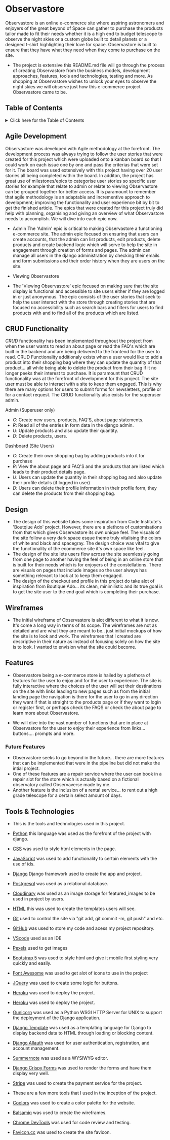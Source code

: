 # Observastore

Observastore is an online e-commerce site where aspiring astronomers and enjoyers of the great beyond of Space can gather to purchase the products tailor made to fit their needs whether it is a high end to budget telescope to observe the night skies or a custom globe built to detail planets or a designed t-shirt highlighting their love for space. Observastore is built to ensure that they have what they need when they come to purchase on the site.

- The project is extensive this README.md file will go through the process of creating Observastore from the business models, development approaches, features, tools and technologies, testing and more. As shopping at Observastore wishes to unlock your eyes to observe the night skies we will observe just how this e-commerce project Observastore came to be.

## Table of Contents
<details>

<summary>Click here for the Table of Contents</summary>

- [Agile Development](#agile-development)
- [CRUD Functionality](#crud-functionality)
- [Entity Relationship](#entity-relationship)
- [Business Model](#business-model)
- [Design](#design)
- [Wireframes](#wireframes)
- [Features](#features)
- [User Stories](#user-stories)
- [Pages](#pages)
- [Tools & Technologies](#tools--technologies)
- [Testing](#testing)
- [Deployment](#deployment)
- [Credits](#credits)
- [Acknowledgements](#acknowledgements)
</details>

## Agile Development
Observastore was developed with Agile methodology at the forefront. The development process was always trying to follow the user stories that were created for this project which were uploaded onto a kanban board so that I could work on each issue one by one and pass the criterias that were set for it. The board was used extensively with this project having over 20 user stories all being completed within the board. In additon, the project has great use of milestones/epics to categorise user stories so specific user stories for example that relate to admin or relate to viewing Observastore can be grouped together for better access. It is paramount to remember that agile methodology is an adaptable and incrementive approach to development; improving the functionality and user experience bit by bit to get the finished article. The epics that were created for this project truly did help with planning, organising and giving an overview of what Observastore needs to accomplish. We will dive into each epic now.

- Admin
The 'Admin' epic is critical to making Observastore a functioning e-commerce site. The admin epic focused on ensuring that users can create accounts, that the admin can list products, edit products, delete products and create backend logic which will serve to help the site in engagement through creation of forms and pages. The admin can manage all users in the django administration by checking their emails and form submissions and their order history when they are users on the site.

- Viewing Observastore
- The 'Viewing Observastore' epic focused on making sure that the site display is functional and accessible to site users either if they are logged in or just anonymous. The epic consists of the user stories that seek to help the user interact with the store through creating stories that are focused no accessibility such as search bars and filters for users to find products with and to find all of the products which are listed.

## CRUD Functionality

*CRUD* functionality has been implemented throughout the project from when the user wants to read an about page or read the FAQ's which are built in the backend and are being delivered to the frontend for the user to read. CRUD Functionality additionaly exists when a user would like to add a product into their shopping bag where they can update the quantity of that product... all while being able to delete the product from their bag if it no longer peeks their interest to purchase. It is paramount that CRUD functionality was at the forefront of development for this project. The site user must be able to interact with a site to keep them engaged. This is why there are many options for users to submit forms for newsletters, profile or for a contact request. The CRUD functionality also exists for the superuser admin. 

Admin (Superuser only)
- *C*: Create new users, products, FAQ'S, about page statements.
- *R*: Read all of the entries in form data in the django admin.
- *U*: Update products and also update their quantity.
- *D*: Delete products, users.

Dashboard (Site Users)
- *C*: Create their own shopping bag by adding products into it for purchase
- *R*: View the about page and FAQ'S and the products that are listed which leads to their product details page.
- *U*: Users can update the quantity in their shopping bag and also update their profile details (if logged in user)
- *D*: Users can delete their profile information in their profile form, they can delete the products from their shopping bag.


## Design 
- The design of this website takes some inspiration from Code Institute's 'Boutqiue Ado' project. However, there are a plethora of customisations from that which gives Observastore its own unique feel. The visuals of the site follow a very dark space esque theme truly vitalising the colors of white and black and spacegray. The design choice was vital to give the functionality of the ecommerce site it's own space like feel.
- The design of the site lets users flow across the site seemlessly going from one page to another having the feel of being in an online store that is built for their needs which is for enjoyers of the constellations. There are visuals on pages that include images so the user always has something relevant to look at to keep them engaged.
- The design of the checkout and profile in this project do take alot of inspiration from Boutique Ado... its clean, minimilistic and its true goal is to get the site user to the end goal which is completing their purchase.

## Wireframes

- The initial wireframe of Observastore is alot different to what it is now. It's come a long way in terms of its scope. The wireframes are not as detailed and are what they are meant to be.. just initial mockups of how the site is to look and work. The wireframes that I created are descriptive in their nature as instead of focusing solely on how the site is to look. I wanted to envision what the site could become.

## Features 
- Observastore being a e-commerce store is hailed by a plethora of features for the user to enjoy and for the user to experience. The site is fully interactive where the choices of the user will set their destinations on the site with links leading to new pages such as from the initial landing page the navigation is there for the user to go in any direction they want if that is straight to the products page or if they want to login or register first, or perhaps check the FAQS or check the about page to learn more about Observastore.

- We will dive into the vast number of functions that are in place at Observastore for the user to enjoy their experience from links... buttons.... prompts and more.

### Future Features

- Observastore seeks to go beyond in the future... there are more features that can be implemented that were in the pipeline but did not make the intial project. 
- One of these features are a repair service where the user can book in a repair slot for the store which is actually based on a fictional observatory called Observaverse made by me.
- Another feature is the inclusion of a rental service... to rent out a high grade telescope for a certain select amount of days.


## Tools & Technologies 
- This is the tools and technologies used in this project. 
- [Python](https://en.wikipedia.org/wiki/Python_(programming_language)) this language was used as the forefront of the project with django.
- [CSS](https://en.wikipedia.org/wiki/CSS) was used to style html elements in the page.
- [JavaScript](https://en.wikipedia.org/wiki/JavaScript) was used to add functionality to certain elements with the use of ids.
- [Django](https://www.djangoproject.com/) Django framework used to create the app and project.
- [Postgresql](https://www.postgresql.org/) was used as a relational database.
- [Cloudinary](https://cloudinary.com/home) was used as an image storage for featured_images to be used in project by users.
- [HTML](https://en.wikipedia.org/wiki/HTML) this was used to create the templates users will see.
- [Git](https://git-scm.com/) used to control the site via "git add, git commit -m, git push" and etc.
- [GitHub](https://github.com/) was used to store my code and acess my project repository. 
- [VScode](https://code.visualstudio.com/) used as an IDE
- [Pexels](https://www.pexels.com/) used to get images
- [Bootstrap 5](https://getbootstrap.com/) was used to style html and give it mobile first styling very quickly and easily.
- [Font Awesome](https://fontawesome.com/) was used to get alot of icons to use in the project
- [JQuery](https://jquery.com/) was used to create some logic for buttons.
- [Heroku](https://en.wikipedia.org/wiki/Heroku) was used to deploy the project.
- [Heroku](https://en.wikipedia.org/wiki/Heroku) was used to deploy the project.
- [Gunicorn](https://gunicorn.org/) was used as a Python WSGI HTTP Server for UNIX to support the deployment of the Django application. 
- [Django Template](https://jinja.palletsprojects.com) was used as a templating language for Django to display backend data to HTML through loading or blocking content.
- [Django Allauth](https://django-allauth.readthedocs.io/en/latest/) was used for user authentication, registration, and account management.
- [Summernote](https://summernote.org/) was used as a WYSIWYG editor.
- [Django Crispy Forms](https://django-crispy-forms.readthedocs.io/en/stable/index.html) was used to render the forms and have them display very well.
- [Stripe](https://stripe.com/gb) was used to create the payment service for the project.

- These are a few more tools that I used in the inception of the project.
- [Coolors](https://coolors.co) was used to create a color palette for the website.
- [Balsamiq](https://balsamiq.com/) was used to create the wireframes.
- [Chrome DevTools](https://developer.chrome.com/docs/devtools/) was used for code review and testing.
- [Favicon.cc](https://www.favicon.cc/) was used to create the site favicon.

